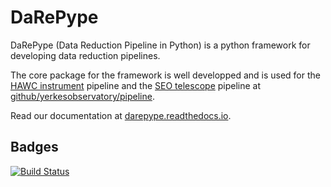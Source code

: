 # DaRePype
DaRePype (Data Reduction Pipeline in Python) is a python framework for developing data reduction pipelines.

The core package for the framework is well developped and is used for the
[HAWC instrument](https://www.sofia.usra.edu/science/instruments/hawc) pipeline
and the [SEO telescope](https://stoneedgeobservatory.com/) pipeline at
[github/yerkesobservatory/pipeline](https://github.com/yerkesobservatory/pipeline).

Read our documentation at [darepype.readthedocs.io](https://darepype.readthedocs.io).

## Badges
[![Build Status](https://travis-ci.org/berthoud/darepype.svg?branch=master)](https://travis-ci.org/berthoud/darepype)
